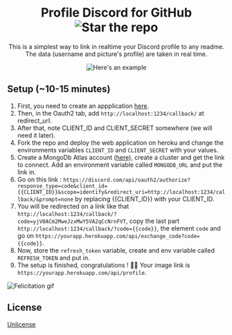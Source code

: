 <div align="center">
  <h1>Profile Discord for GitHub <img src="https://img.shields.io/github/stars/6346563751/profile-discord-for-github?style=social" alt="Star the repo"/></h1>
  <p>This is a simplest way to link in realtime your Discord profile to any readme. The data (username and picture's profile) are taken in real time.</p>
</div>

<div align="center">
    <img src="https://profile-discord-for-github.herokuapp.com/api/profile?up" alt="Here's an example"/><br>
</div>

## Setup (~10-15 minutes)

1. First, you need to create an appplication [here](https://discord.com/developers/applications).
2. Then, in the Oauth2 tab, add `http://localhost:1234/callback/` at redirect_url.
3. After that, note CLIENT_ID and CLIENT_SECRET somewhere (we will need it later).
4. Fork the repo and deploy the web application on heroku and change the environments variables `CLIENT_ID` and `CLIENT_SECRET` with your values.
5. Create a MongoDb Atlas account ([here](https://www.mongodb.com/cloud/atlas/register)), create a cluster and get the link to connect. Add an environment variable called `MONGODB_URL` and put the link in.
6. Go on this link : `https://discord.com/api/oauth2/authorize?response_type=code&client_id={{CLIENT_ID}}&scope=identify&redirect_uri=http://localhost:1234/callback/&prompt=none` by replacing {{CLIENT_ID}} with your CLIENT_ID.
7. You will be redirected on a link like that `http://localhost:1234/callback/?code=yjV0ACm2MweJzxMwY5VA2qCcNrnFVT`, copy the last part `http://localhost:1234/callback/?code={{code}}`, the element `code` and go on `https://yourapp.herokuapp.com/api/exchange_code?code={{code}}`.
8. Now, store the `refresh_token` variable, create and env variable called `REFRESH_TOKEN` and put in.
9. The setup is finished, congratulations ! 🎉🎉 Your image link is `https://yourapp.herokuapp.com/api/profile`.

![Felicitation gif](https://media.giphy.com/media/14cDsqOkks6O8U/giphy.gif)

## License
[Unlicense](https://choosealicense.com/licenses/unlicense/)
